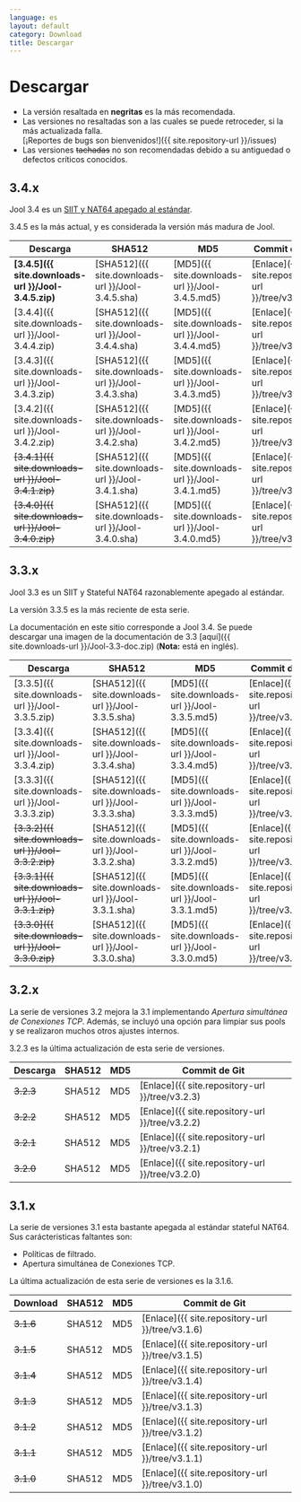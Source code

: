 ```yaml
---
language: es
layout: default
category: Download
title: Descargar
---
```


# Descargar

<!--
	Por cierto: Estos links son absolutos por que no rastreamos las versiones de los archivos.
	 Si fueran relativos,se quebrantarian cuando la documentación fuera generada manualmente.
-->

* La versión resaltada en **negritas** es la más recomendada.
* Las versiones no resaltadas son a las cuales se puede retroceder, si la más actualizada falla. <br />
		[¡Reportes de bugs son bienvenidos!]({{ site.repository-url }}/issues)
* Las versiones <del>tachadas</del> no son recomendadas debido a su antiguedad o defectos críticos conocidos.

## 3.4.x

Jool 3.4 es un [SIIT y NAT64 apegado al estándar](intro-jool.html#cumplimiento).

3.4.5 es la más actual, y es considerada la versión más madura de Jool.

| Descarga | SHA512 | MD5| Commit de Git |
|----------|--------|----|------------|
| **[3.4.5]({{ site.downloads-url }}/Jool-3.4.5.zip)** | [SHA512]({{ site.downloads-url }}/Jool-3.4.5.sha) | [MD5]({{ site.downloads-url }}/Jool-3.4.5.md5) | [Enlace]({{ site.repository-url }}/tree/v3.4.5) |
| [3.4.4]({{ site.downloads-url }}/Jool-3.4.4.zip) | [SHA512]({{ site.downloads-url }}/Jool-3.4.4.sha) | [MD5]({{ site.downloads-url }}/Jool-3.4.4.md5) | [Enlace]({{ site.repository-url }}/tree/v3.4.4) |
| [3.4.3]({{ site.downloads-url }}/Jool-3.4.3.zip) | [SHA512]({{ site.downloads-url }}/Jool-3.4.3.sha) | [MD5]({{ site.downloads-url }}/Jool-3.4.3.md5) | [Enlace]({{ site.repository-url }}/tree/v3.4.3) |
| [3.4.2]({{ site.downloads-url }}/Jool-3.4.2.zip) | [SHA512]({{ site.downloads-url }}/Jool-3.4.2.sha) | [MD5]({{ site.downloads-url }}/Jool-3.4.2.md5) | [Enlace]({{ site.repository-url }}/tree/v3.4.2) |
| <del>[3.4.1]({{ site.downloads-url }}/Jool-3.4.1.zip)</del> | [SHA512]({{ site.downloads-url }}/Jool-3.4.1.sha) | [MD5]({{ site.downloads-url }}/Jool-3.4.1.md5) | [Enlace]({{ site.repository-url }}/tree/v3.4.1) |
| <del>[3.4.0]({{ site.downloads-url }}/Jool-3.4.0.zip)</del> | [SHA512]({{ site.downloads-url }}/Jool-3.4.0.sha) | [MD5]({{ site.downloads-url }}/Jool-3.4.0.md5) | [Enlace]({{ site.repository-url }}/tree/v3.4.0) |

## 3.3.x

Jool 3.3 es un SIIT y Stateful NAT64 razonablemente apegado al estándar.

La versión 3.3.5 es la más reciente de esta serie.

La documentación en este sitio corresponde a Jool 3.4. Se puede descargar una imagen de la documentación de 3.3 [aquí]({{ site.downloads-url }}/Jool-3.3-doc.zip) (**Nota:** está en inglés).

| Descarga | SHA512 | MD5| Commit de Git |
|----------|--------|----|------------|
| [3.3.5]({{ site.downloads-url }}/Jool-3.3.5.zip) | [SHA512]({{ site.downloads-url }}/Jool-3.3.5.sha) | [MD5]({{ site.downloads-url }}/Jool-3.3.5.md5) | [Enlace]({{ site.repository-url }}/tree/v3.3.5) |
| [3.3.4]({{ site.downloads-url }}/Jool-3.3.4.zip) | [SHA512]({{ site.downloads-url }}/Jool-3.3.4.sha) | [MD5]({{ site.downloads-url }}/Jool-3.3.4.md5) | [Enlace]({{ site.repository-url }}/tree/v3.3.4) |
| [3.3.3]({{ site.downloads-url }}/Jool-3.3.3.zip) | [SHA512]({{ site.downloads-url }}/Jool-3.3.3.sha) | [MD5]({{ site.downloads-url }}/Jool-3.3.3.md5) | [Enlace]({{ site.repository-url }}/tree/v3.3.3) |
| <del>[3.3.2]({{ site.downloads-url }}/Jool-3.3.2.zip)</del> | [SHA512]({{ site.downloads-url }}/Jool-3.3.2.sha) | [MD5]({{ site.downloads-url }}/Jool-3.3.2.md5) | [Enlace]({{ site.repository-url }}/tree/v3.3.2) |
| <del>[3.3.1]({{ site.downloads-url }}/Jool-3.3.1.zip)</del> | [SHA512]({{ site.downloads-url }}/Jool-3.3.1.sha) | [MD5]({{ site.downloads-url }}/Jool-3.3.1.md5) | [Enlace]({{ site.repository-url }}/tree/v3.3.1) |
| <del>[3.3.0]({{ site.downloads-url }}/Jool-3.3.0.zip)</del> | [SHA512]({{ site.downloads-url }}/Jool-3.3.0.sha) | [MD5]({{ site.downloads-url }}/Jool-3.3.0.md5) | [Enlace]({{ site.repository-url }}/tree/v3.3.0) |

## 3.2.x

La serie de versiones 3.2 mejora la 3.1 implementando _Apertura simultánea de Conexiones TCP_. Además, se incluyó una opción para limpiar sus pools y se realizaron muchos otros ajustes internos.

3.2.3 es la última actualización de esta serie de versiones.

| Descarga | SHA512 | MD5| Commit de Git |
|----------|--------|----|------------|
| <del>3.2.3</del> | SHA512 | MD5 | [Enlace]({{ site.repository-url }}/tree/v3.2.3) |
| <del>3.2.2</del> | SHA512 | MD5 | [Enlace]({{ site.repository-url }}/tree/v3.2.2) |
| <del>3.2.1</del> | SHA512 | MD5 | [Enlace]({{ site.repository-url }}/tree/v3.2.1) |
| <del>3.2.0</del> | SHA512 | MD5 | [Enlace]({{ site.repository-url }}/tree/v3.2.0) |

## 3.1.x

La serie de versiones 3.1 esta bastante apegada al estándar stateful NAT64. Sus carácteristicas faltantes son:

- Políticas de filtrado.
- Apertura simultánea de Conexiones TCP.

La última actualización de esta serie de versiones es la 3.1.6.

| Download | SHA512 | MD5| Commit de Git |
|----------|--------|----|------------|
| <del>3.1.6</del> | SHA512 | MD5 | [Enlace]({{ site.repository-url }}/tree/v3.1.6) |
| <del>3.1.5</del> | SHA512 | MD5 | [Enlace]({{ site.repository-url }}/tree/v3.1.5) |
| <del>3.1.4</del> | SHA512 | MD5 | [Enlace]({{ site.repository-url }}/tree/v3.1.4) |
| <del>3.1.3</del> | SHA512 | MD5 | [Enlace]({{ site.repository-url }}/tree/v3.1.3) |
| <del>3.1.2</del> | SHA512 | MD5 | [Enlace]({{ site.repository-url }}/tree/v3.1.2) |
| <del>3.1.1</del> | SHA512 | MD5 | [Enlace]({{ site.repository-url }}/tree/v3.1.1) |
| <del>3.1.0</del> | SHA512 | MD5 | [Enlace]({{ site.repository-url }}/tree/v3.1.0) |
